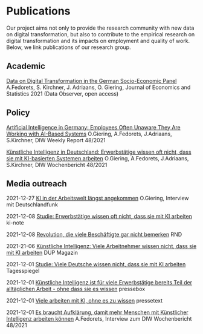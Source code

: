 # Publications

Our project aims not only to provide the research community with new data on digital transformation, but also to contribute to the empirical research on digital transformation and its impacts on employment and quality of work. Below, we link publications of our research group.

## Academic
[Data on Digital Transformation in the German Socio-Economic Panel](https://www.google.com/url?sa=t&rct=j&q=&esrc=s&source=web&cd=&ved=2ahUKEwjkuYDs3Ij1AhWugP0HHcetDL8QFnoECBEQAQ&url=https%3A%2F%2Fwww.degruyter.com%2Fdocument%2Fdoi%2F10.1515%2Fjbnst-2021-0056%2Fpdf&usg=AOvVaw1lAOXOaTmP5NXkeXv8EUFg) A.Fedorets, S. Kirchner, J. Adriaans, O. Giering, Journal of Economics and Statistics 2021 (Data Observer, open access)

## Policy
[Artificial Intelligence in Germany: Employees Often Unaware They Are Working with AI-Based Systems](https://www.diw.de/de/diw_01.c.831281.de/publikationen/weekly_reports/2021_48_1/artificial_intelligence_in_germany__employees_often_unaware_they_are_working_with_ai-based_systems.html) O.Giering, A.Fedorets, J.Adriaans, S.Kirchner, DIW Weekly Report 48/2021

[Künstliche Intelligenz in Deutschland: Erwerbstätige wissen oft nicht, dass sie mit KI-basierten Systemen arbeiten](https://www.diw.de/de/diw_01.c.830723.de/publikationen/wochenberichte/2021_48_1/kuenstliche_intelligenz_in_deutschland__erwerbstaetige_wissen_oft_nicht__dass_sie_mit_ki-basierten_systemen_arbeiten.html?pic=overview-figure1#overview-figure1) O.Giering, A.Fedorets, J.Adriaans, S.Kirchner, DIW Wochenbericht 48/2021

## Media outreach
2021-12-27 [KI in der Arbeitswelt längst angekommen](https://www.deutschlandfunk.de/ki-in-der-arbeitswelt-laengst-angekommen-interview-mit-oliver-giering-tu-berlin-dlf-9e3c88e4-100.html) O.Giering, Interview mit Deutschlandfunk

2021-12-08 [Studie: Erwerbstätige wissen oft nicht, dass sie mit KI arbeiten](http://www.ki-note.de/einzelansicht/studie-erwerbstaetige-wissen-oft-nicht-dass-sie-mit-ki-arbeiten) ki-note

2021-12-08 [Revolution, die viele Beschäftigte gar nicht bemerken](https://www.rnd.de/wirtschaft/ki-im-joballtag-eine-revolution-die-viele-beschaeftigte-gar-nicht-bemerken-UPFONUDVLRDN3HZVN62PRM6H4Q.html) RND

2021-21-06 [Künstliche Intelligenz: Viele Arbeitnehmer wissen nicht, dass sie mit KI arbeiten](https://dup-magazin.de/technologie/viele-arbeitnehmer-wissen-nicht-dass-sie-mit-ki-arbeiten/) DUP Magazin

2021-12-01 [Studie: Viele Deutsche wissen nicht, dass sie mit KI arbeiten](https://background.tagesspiegel.de/digitalisierung/studie-viele-deutsche-wissen-nicht-dass-sie-mit-ki-arbeiten) Tagesspiegel

2021-12-01 [Künstliche Intelligenz ist für viele Erwerbstätige bereits Teil der alltäglichen Arbeit - ohne dass sie es wissen](https://www.pressebox.de/inaktiv/deutsches-institut-fuer-wirtschaftsforschung-ev-diw-berlin/Kuenstliche-Intelligenz-ist-fuer-viele-Erwerbstaetige-bereits-Teil-der-alltaeglichen-Arbeit-ohne-dass-sie-es-wissen/boxid/1087965) pressebox

2021-12-01 [Viele arbeiten mit KI, ohne es zu wissen](https://www.pressetext.com/news/211201030/) pressetext

2021-12-01 [Es braucht Aufklärung, damit mehr Menschen mit Künstlicher Intelligenz arbeiten können](https://t.co/ta9uaTFA8s?amp=1) A.Fedorets, Interview zum DIW Wochenbericht 48/2021
